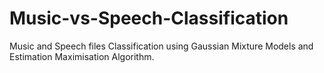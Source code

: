# Music-vs-Speech-Classification
Music and Speech files Classification using Gaussian Mixture Models and Estimation Maximisation Algorithm.
